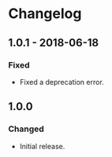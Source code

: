 Changelog
=========

## 1.0.1 - 2018-06-18

### Fixed
- Fixed a deprecation error.

## 1.0.0

### Changed
- Initial release.
